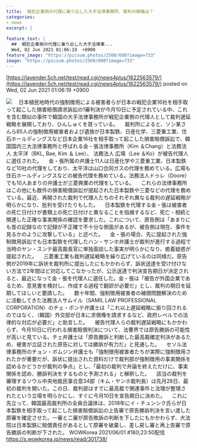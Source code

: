 ```yaml
---
title:  戦犯企業側の代理に乗り出した大手法律事務所、裁判の戦略は？  
categories:
- news
excerpt: |
  
feature_text: |
  ##  戦犯企業側の代理に乗り出した大手法律事...
  Wed, 02 Jun 2021 01:06:19  +0900
feature_image: "https://picsum.photos/2560/600?image=733"
image: "https://picsum.photos/2560/600?image=733"
---
```


[https://lavender.5ch.net/test/read.cgi/news4plus/1622563579/](https://lavender.5ch.net/test/read.cgi/news4plus/1622563579/)
posted on Wed, 02 Jun 2021 01:06:19  +0900

<!--more-->

![](https://i.imgur.com/vMv2gf9.jpg) 　日本植民地時代の強制徴用による被害者らが日本の戦犯企業16社を相手取って起こした損害賠償請求訴訟の1審判決が今月10日に予定されている中、これを含む類似の事件で韓国の大手法律事務所が戦犯企業側の代理人として裁判遅延戦略を展開しており、ひんしゅくを買っている。 　裁判所によると、ソン某さんら85人の強制徴用被害者および遺族が日本製鉄、日産化学、三菱重工業、住石ホールディングスなど日本企業16社を相手取って起こした損害賠償訴訟で、韓国国内三大法律事務所と呼ばれる金・張法律事務所（Kim ＆Chang）と法務法人 太平洋（BKL, Bae, Kim ＆ Lee）、 法務法人 広場（Lee ＆Ko）が被告代理人に選任された。 　金・張所属の弁護士11人は日産化学や三菱重工業、日本製鉄など10社の代理をしており、太平洋は山口合同ガスの代理を務めている。広場も住石ホールディングスなどの被告代理を務めている。法務法人ドゥレ（Doore）でも10人あまりの弁護士が三菱興業の代理をしている。 　これらの法律事務所はこの他にも数件の損害賠償訴訟が提起された日本製鉄や三菱などの代理を務めている。最近、再開された裁判で代理人たちのそれぞれ異なる裁判の遅延戦略が明らかになり、批判を受けたりもした。 　日本製鉄を代理する金・張は被害者の死亡日付けが書類上の死亡日付けと異なることを指摘するなど、死亡・相続と関連した正確な事実関係の確認を要求した。これについて、原告側は「あまりにも昔の記録なので記録が不正確で不十分な側面があるが、被告側は現在、事件を見るかのように攻撃している」と述べた。 　金・張の場合、先に提起された強制徴用訴訟でも日本製鉄を代理したハン・サンホ弁護士が裁判が進行する過程で当時のヤン・スンテ最高裁長官に単独面談した事実が明らかになり、癒着疑惑が提起された。 　三菱重工業も裁判遅延戦略を繰り広げているのは同様だ。原告側が2019年に訴状を裁判所に提出したにもかかわらず、訴状送達を受け付けない方法で2年間ほど対応してこなかったが、公示送達で判決宣告期日が決定されると、最近になって金・張を代理人に選任した。金・張は「被告が外国企業であるため、意見書を検討し、作成する過程で翻訳が必要だ」とし、裁判の期日を延期してほしいと要請した。 　数十年間、強制徴用被害者の補償問題解決のために活動してきた法務法人サムイル（SAMIL LAW PROFESSIONAL CORPORATION）のチェ・ボンテ弁護士は「これ以上遅延戦略に振り回されるのではなく、（韓国）外交部が日本に求償権を請求するなど、政府レベルでの法律的な対応が必要だ」と助言した。 　被告代理人らの裁判遅延戦略にもかかわらず、今月10日に行われる損害賠償判決について、法曹界では原告勝訴の可能性が高いと見ている。チェ弁護士は「原告勝訴と判断した最高裁確定判決があるため、被害が立証された原告に対しては勝訴が有力だ」と見通した。 　セソル法律事務所のチョン・ボムジン弁護士も「強制徴用被害者たちが実際に強制徴用されたかが重要だが、訴状に提出された資料だけで裁判部が強制徴用の事実関係を認めるかどうかが裁判の争点」とし、「最初の裁判で弁論を終えただけに、事実関係を認め、勝訴判決をするものと予測される」と解釈した。 　該当の裁判を審理するソウル中央地裁民事合意34部（キム・ヤンホ裁判長）は先月28日、最初の裁判を開いた。この日、裁判部はすでに最高裁で関連事件と法理が整理されたという立場を明らかにし、すぐに今月10日を宣告期日に決めた。 　これに先立って、韓国最高裁判所の全員合議体は、2018年にイ・チュンシク氏らが日本製鉄を相手取って起こした損害賠償訴訟の上告審で原告勝訴判決を言い渡した原審を確定させた。一審と二審が原告敗訴の判断を下したにもかかわらず、大法院は日本製鉄に賠償責任があるとして原審を破棄し、差し戻し審と再上告審で原告勝訴の判断が下された。 WOWKorea 2021/06/01 #160;23:50配信 https://s.wowkorea.jp/news/read/301738/
